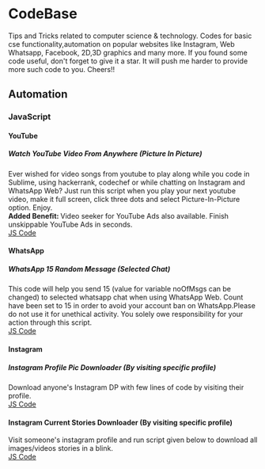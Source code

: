 <h1>CodeBase</h1>
Tips and Tricks related to computer science &amp; technology. Codes for basic cse functionality,automation on popular websites like Instagram, Web Whatsapp, Facebook, 2D,3D graphics and many more. If you found some code useful, don't forget to give it a star. It will push me harder to provide more such code to you. Cheers!!


<h2>Automation</h2>
<h3>JavaScript</h3>
<h4>YouTube</h4>
<h5>Watch YouTube Video From Anywhere (Picture In Picture)</h5>
Ever wished for video songs from youtube to play along while you code in Sublime, using hackerrank, codechef or while chatting on Instagram and WhatsApp Web? Just run this script when you play your next youtube video, make it full screen, click three dots and select Picture-In-Picture option. Enjoy.
<br/>
<strong>Added Benefit: </strong> Video seeker for YouTube Ads also available. Finish unskippable YouTube Ads in seconds.
<br/>
<a href="https://github.com/priyanshukdc/cse_tricks/blob/main/YouTube/YoutubeVideoAnywhereWithPictureInPicture/YoutubeVideoAnywhereWithPictureInPicture.js">JS Code</a>
<br/>

<h4>WhatsApp</h4>
<h5>WhatsApp 15 Random Message (Selected Chat)</h5>
This code will help you send 15 (value for variable noOfMsgs can be changed) to selected whatsapp chat when using WhatsApp Web. Count have been set to 15 in order to avoid your account ban on WhatsApp.Please do not use it for unethical activity. You solely owe responsibility for your action through this script.
<br/>
<a href="../blob/6ec06803a0dbdf09fdc51c920f51a3aaf5e7b821/Automation/JavaScript/WhatsApp/BotMessagesToSelectedWhatsAppContact/botMsgWhatsappBySelectingSpecificChat.js">JS Code</a>
<br/>

<h4>Instagram</h4>
<h5>Instagram Profile Pic Downloader (By visiting specific profile)</h5>
Download anyone's Instagram DP with few lines of code by visiting their profile.
<br/>
<a href="https://github.com/priyanshukdc/cse_tricks/blob/main/Instagram/InstagramDpDownloadByVisitingSpecificProfile/instagramDpDownloadByVisitingSpecificProfile.js">JS Code</a>
<br/>
<h4>Instagram Current Stories Downloader (By visiting specific profile)</h4>
Visit someone's instagram profile and run script given below to download all images/videos stories in a blink.
<br/>
<a href="https://github.com/priyanshukdc/cse_tricks/blob/main/Instagram/InstagramCurrentStoriesDownloadByVisitingSpecificProfile/InstagramCurrentStoriesDownloadByVisitingSpecificProfile.js">JS Code</a>
<br/>


